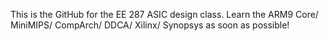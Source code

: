 This is the GitHub for the EE 287 ASIC design class.
Learn the ARM9 Core/ MiniMIPS/ CompArch/ DDCA/ Xilinx/ Synopsys as soon as possible!